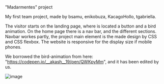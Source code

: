 "Madarmentes" project

My first team project, made by bsamu, enikobuza, KacagoHollo, tgabriella. 

The visitor starts on the landing page, where is located a button and a bird animation. On the home page there is a nav bar, and the different sections. Navbar workes partly, the project main element is the made design by CSS and CSS flexbox. The website is responsive for the display size if mobile phones.

We borrowed the bird-animation from here: "https://codepen.io/__akash__19/pen/QWKpyMm", and it has been edited by us.

![image](https://user-images.githubusercontent.com/64640272/156804085-eb0b0519-b910-4855-980b-e4cc4e2151d7.png)

